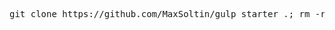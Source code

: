 <pre>git clone https://github.com/MaxSoltin/gulp_starter .; rm -rf trunk .gitignore readme.md .git</pre>